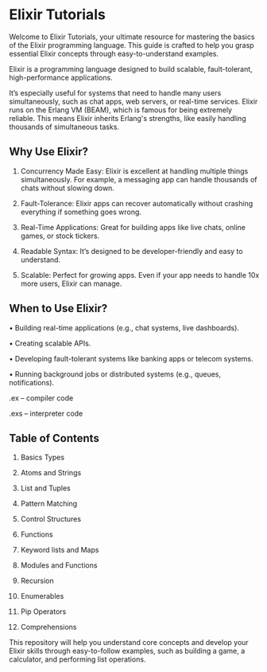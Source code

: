 # Elixir Tutorials

Welcome to Elixir Tutorials, your ultimate resource for mastering the basics of the Elixir programming language. This guide is crafted to help you grasp essential Elixir concepts through easy-to-understand examples.

Elixir is a programming language designed to build scalable, fault-tolerant, high-performance applications. 

It’s especially useful for systems that need to handle many users simultaneously, such as chat apps, web servers, or real-time services.
Elixir runs on the Erlang VM (BEAM), which is famous for being extremely reliable. This means Elixir inherits Erlang's strengths, like easily handling thousands of simultaneous tasks.


## Why Use Elixir?


1.	Concurrency Made Easy: Elixir is excellent at handling multiple things simultaneously. For example, a messaging app can handle thousands of chats without slowing down.

2.	Fault-Tolerance: Elixir apps can recover automatically without crashing everything if something goes wrong.

3.	Real-Time Applications: Great for building apps like live chats, online games, or stock tickers.

4.	Readable Syntax: It’s designed to be developer-friendly and easy to understand.

5.	Scalable: Perfect for growing apps. Even if your app needs to handle 10x more users, Elixir can manage.


## When to Use Elixir?


•	Building real-time applications (e.g., chat systems, live dashboards).

•	Creating scalable APIs.

•	Developing fault-tolerant systems like banking apps or telecom systems.

•	Running background jobs or distributed systems (e.g., queues, notifications).

.ex – compiler code

.exs – interpreter code


## Table of Contents

1. Basics Types

2. Atoms and Strings

3. List and Tuples

4. Pattern Matching

5. Control Structures

6. Functions

7. Keyword lists and Maps

8. Modules and Functions

9. Recursion

10. Enumerables

11. Pip Operators

12. Comprehensions

This repository will help you understand core concepts and develop your Elixir skills through easy-to-follow examples, such as building a game, a calculator, and performing list operations.










